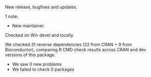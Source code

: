 New release, bugfixes and updates.

1 note: 
-  New maintainer.

Checked on Win devel and locally. 

We checked 31 reverse dependencies (22 from CRAN + 9 from Bioconductor), comparing R CMD check results across CRAN and dev versions of this package.

 * We saw 0 new problems
 * We failed to check 0 packages
